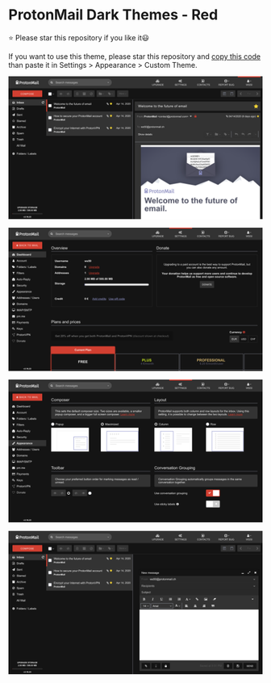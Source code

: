 # ProtonMail Dark Themes - Red
⭐ Please star this repository if you like it😃

If you want to use this theme, please star this repository and [copy this code](https://raw.githubusercontent.com/alekexe/ProtonMail-Dark-Themes/master/red-protonmail-dark-theme/red-protonmail-dark-theme.css) than paste it in Settings > Appearance > Custom Theme.


<p align="center"><img src="https://raw.githubusercontent.com/alekexe/ProtonMail-Dark-Themes/master/red-protonmail-dark-theme/preview-images/preview.png"><br></p>
<p align="center"><img src="https://raw.githubusercontent.com/alekexe/ProtonMail-Dark-Themes/master/red-protonmail-dark-theme/preview-images/preview1.png"><br></p>
<p align="center"><img src="https://raw.githubusercontent.com/alekexe/ProtonMail-Dark-Themes/master/red-protonmail-dark-theme/preview-images/preview2.png"><br></p>
<p align="center"><img src="https://raw.githubusercontent.com/alekexe/ProtonMail-Dark-Themes/master/red-protonmail-dark-theme/preview-images/preview3.png"><br></p>
